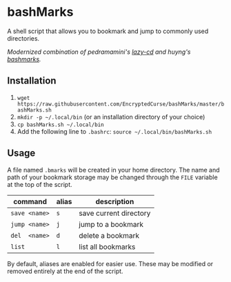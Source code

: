 # bashMarks
A shell script that allows you to bookmark and jump to commonly used directories.

*Modernized combination of pedramamini's [lazy-cd](https://github.com/pedramamini/lazy-cd) and huyng's [bashmarks](https://github.com/huyng/bashmarks).*

## Installation
 1. `wget https://raw.githubusercontent.com/EncryptedCurse/bashMarks/master/bashMarks.sh`
 2. `mkdir -p ~/.local/bin` (or an installation directory of your choice)
 3. `cp bashMarks.sh ~/.local/bin`
 4. Add the following line to `.bashrc`: `source ~/.local/bin/bashMarks.sh`

## Usage
A file named `.bmarks` will be created in your home directory. The name and path of your bookmark storage may be changed through the `FILE` variable at the top of the script.

| command | alias | description |
|---------|-------|-------------|
|`save <name>`|`s`|save current directory|
|`jump <name>`|`j`|jump to a bookmark|
|`del  <name>`|`d`|delete a bookmark|
|`list`|`l`|list all bookmarks|

By default, aliases are enabled for easier use. These may be modified or removed entirely at the end of the script.
